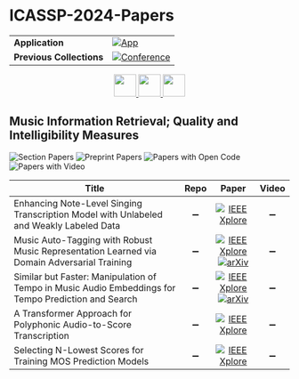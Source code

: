 # ICASSP-2024-Papers

<table>
    <tr>
        <td><strong>Application</strong></td>
        <td>
            <a href="https://huggingface.co/spaces/DmitryRyumin/NewEraAI-Papers" style="float:left;">
                <img src="https://img.shields.io/badge/🤗-NewEraAI--Papers-FFD21F.svg" alt="App" />
            </a>
        </td>
    </tr>
    <tr>
        <td><strong>Previous Collections</strong></td>
        <td>
            <a href="https://github.com/DmitryRyumin/ICASSP-2023-24-Papers/blob/main/README_2023.md">
                <img src="http://img.shields.io/badge/ICASSP-2023-0073AE.svg" alt="Conference">
            </a>
        </td>
    </tr>
</table>

<div align="center">
    <a href="https://github.com/DmitryRyumin/ICASSP-2023-24-Papers/blob/main/sections/2024/main/MLSP-P23.md">
        <img src="https://cdn.jsdelivr.net/gh/DmitryRyumin/NewEraAI-Papers@main/images/left.svg" width="40" alt="" />
    </a>
    <a href="https://github.com/DmitryRyumin/ICASSP-2023-24-Papers/">
        <img src="https://cdn.jsdelivr.net/gh/DmitryRyumin/NewEraAI-Papers@main/images/home.svg" width="40" alt="" />
    </a>
    <a href="https://github.com/DmitryRyumin/ICASSP-2023-24-Papers/blob/main/sections/2024/main/MLSP-P24.md">
        <img src="https://cdn.jsdelivr.net/gh/DmitryRyumin/NewEraAI-Papers@main/images/right.svg" width="40" alt="" />
    </a>
</div>


## Music Information Retrieval; Quality and Intelligibility Measures

![Section Papers](https://img.shields.io/badge/Section%20Papers-5-42BA16) ![Preprint Papers](https://img.shields.io/badge/Preprint%20Papers-2-b31b1b) ![Papers with Open Code](https://img.shields.io/badge/Papers%20with%20Open%20Code-0-1D7FBF) ![Papers with Video](https://img.shields.io/badge/Papers%20with%20Video-0-FF0000)

| **Title** | **Repo** | **Paper** | **Video** |
|-----------|:--------:|:---------:|:---------:|
| Enhancing Note-Level Singing Transcription Model with Unlabeled and Weakly Labeled Data | :heavy_minus_sign: | [![IEEE Xplore](https://img.shields.io/badge/IEEE-10445858-E4A42C.svg)](https://ieeexplore.ieee.org/document/10445858) | :heavy_minus_sign: |
| Music Auto-Tagging with Robust Music Representation Learned via Domain Adversarial Training | :heavy_minus_sign: | [![IEEE Xplore](https://img.shields.io/badge/IEEE-10447318-E4A42C.svg)](https://ieeexplore.ieee.org/document/10447318) <br/> [![arXiv](https://img.shields.io/badge/arXiv-2401.15323-b31b1b.svg)](https://arxiv.org/abs/2401.15323) | :heavy_minus_sign: |
| Similar but Faster: Manipulation of Tempo in Music Audio Embeddings for Tempo Prediction and Search | :heavy_minus_sign: | [![IEEE Xplore](https://img.shields.io/badge/IEEE-10447877-E4A42C.svg)](https://ieeexplore.ieee.org/document/10447877) <br/> [![arXiv](https://img.shields.io/badge/arXiv-2401.08902-b31b1b.svg)](https://arxiv.org/abs/2401.08902) | :heavy_minus_sign: |
| A Transformer Approach for Polyphonic Audio-to-Score Transcription | :heavy_minus_sign: | [![IEEE Xplore](https://img.shields.io/badge/IEEE-10447162-E4A42C.svg)](https://ieeexplore.ieee.org/document/10447162) | :heavy_minus_sign: |
| Selecting N-Lowest Scores for Training MOS Prediction Models | :heavy_minus_sign: | [![IEEE Xplore](https://img.shields.io/badge/IEEE-10447722-E4A42C.svg)](https://ieeexplore.ieee.org/document/10447722) | :heavy_minus_sign: |